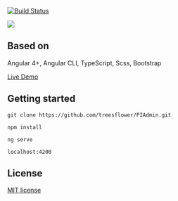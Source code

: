 [![Build Status](https://travis-ci.org/Treesflowers/ng-pi-admin.svg?branch=master)](https://travis-ci.org/Treesflowers/ng-pi-admin)

![](https://raw.githubusercontent.com/treesflower/dustAdmin/master/admin.png)

## Based on
Angular 4+, Angular CLI, TypeScript, Scss, Bootstrap

[Live Demo](http://treesflower.com/ng-pi-admin)

## Getting started
```
git clone https://github.com/treesflower/PIAdmin.git

npm install

ng serve 

localhost:4200
```

## License
[MIT license](LICENSE)
